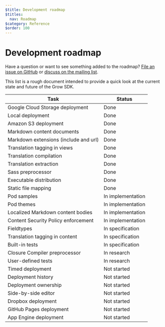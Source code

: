 ```yaml
---
$title: Development roadmap
$titles:
  nav: Roadmap
$category: Reference
$order: 100
---
```

# Development roadmap

Have a question or want to see something added to the roadmap? [File an issue on GitHub](https://github.com/grow/pygrow/issues) or [discuss on the mailing list](https://groups.google.com/forum/#!forum/growsdk).

This list is a rough document intended to provide a quick look at the current state and future of the Grow SDK.

Task | Status
--- | ---
Google Cloud Storage deployment | Done
Local deployment | Done
Amazon S3 deployment | Done
Markdown content documents | Done
Markdown extensions (include and url) | Done
Translation tagging in views | Done
Translation compilation | Done
Translation extraction | Done
Sass preprocessor | Done
Executable distribution | Done
Static file mapping | Done
Pod samples | In implementation
Pod themes | In implementation
Localized Markdown content bodies | In implementation
Content Security Policy enforcement | In implementation
Fieldtypes | In specification
Translation tagging in content | In specification
Built-in tests | In specification
Closure Compiler preprocessor | In research
User-defined tests | In research
Timed deployment | Not started
Deployment history | Not started
Deployment ownership | Not started
Side-by-side editor | Not started
Dropbox deployment | Not started
GitHub Pages deployment | Not started
App Engine deployment | Not started
